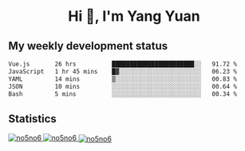 <h1 align="center">Hi 👋, I'm Yang Yuan</h1>


## My weekly development status
<!--START_SECTION:waka-->

```txt
Vue.js       26 hrs          ███████████████████████░░   91.72 %
JavaScript   1 hr 45 mins    █▓░░░░░░░░░░░░░░░░░░░░░░░   06.23 %
YAML         14 mins         ▒░░░░░░░░░░░░░░░░░░░░░░░░   00.83 %
JSON         10 mins         ░░░░░░░░░░░░░░░░░░░░░░░░░   00.64 %
Bash         5 mins          ░░░░░░░░░░░░░░░░░░░░░░░░░   00.34 %
```

<!--END_SECTION:waka-->

## Statistics
<a href="https://github.com/anuraghazra/github-readme-stats">
  <img src="https://github-readme-stats.vercel.app/api/top-langs/?username=no5no6&theme=dracula" alt="no5no6">
</a>
<a href="https://github.com/anuraghazra/github-readme-stats">
  <img src="https://github-readme-stats.vercel.app/api?username=no5no6&show_icons=true&theme=dracula&line_height=40" alt="no5no6">
</a>
<a href="https://github.com/anuraghazra/github-readme-stats">
  <img align="center" src="https://github-readme-streak-stats.herokuapp.com/?user=no5no6&theme=dracula" alt="no5no6" />
</a>